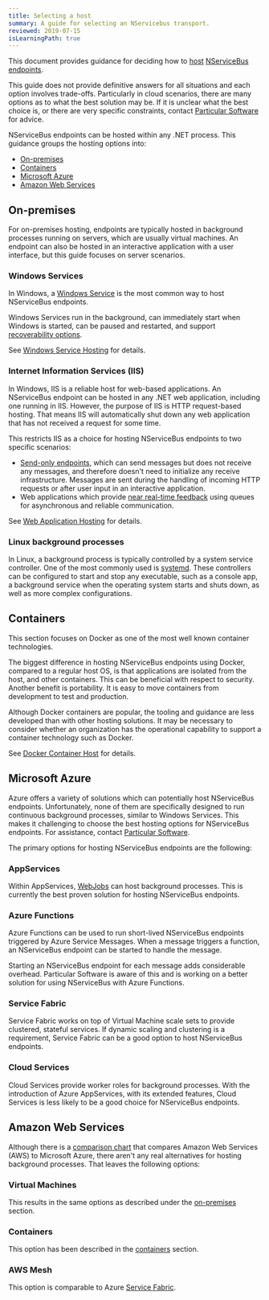 ```yaml
---
title: Selecting a host
summary: A guide for selecting an NServicebus transport.
reviewed: 2019-07-15
isLearningPath: true
---
```

This document provides guidance for deciding how to [host](/nservicebus/hosting) [NServiceBus endpoints](/nservicebus/endpoints/).

This guide does not provide definitive answers for all situations and each option involves trade-offs. Particularly in cloud scenarios, there are many options as to what the best solution may be. If it is unclear what the best choice is, or there are very specific constraints, contact [Particular Software](https://particular.net/contactus) for advice.

NServiceBus endpoints can be hosted within any .NET process. This guidance groups the hosting options into:

 - [On-premises](#on-premises)
 - [Containers](#containers)
 - [Microsoft Azure](#microsoft-azure)
 - [Amazon Web Services](#amazon-web-services)

## On-premises

For on-premises hosting, endpoints are typically hosted in background processes running on servers, which are usually virtual machines. An endpoint can also be hosted in an interactive application with a user interface, but this guide focuses on server scenarios.

### Windows Services

In Windows, a [Windows Service](https://docs.microsoft.com/en-us/dotnet/framework/windows-services/introduction-to-windows-service-applications) is the most common way to host NServiceBus endpoints.

Windows Services run in the background, can immediately start when Windows is started, can be paused and restarted, and support [recoverability options](/nservicebus/hosting/windows-service.md#installation-setting-the-restart-recovery-options-configuring-service-recovery-via-windows-service-properties).

See [Windows Service Hosting](/nservicebus/hosting/windows-service.md) for details.


### Internet Information Services (IIS)

In Windows, IIS is a reliable host for web-based applications. An NServiceBus endpoint can be hosted in any .NET web application, including one running in IIS. However, the purpose of IIS is HTTP request-based hosting. That means IIS will automatically shut down any web application that has not received a request for some time.

This restricts IIS as a choice for hosting NServiceBus endpoints to two specific scenarios:

* [Send-only endpoints](/nservicebus/hosting/#self-hosting-send-only-hosting), which can send messages but does not receive any messages, and therefore doesn't need to initialize any receive infrastructure. Messages are sent during the handling of incoming HTTP requests or after user input in an interactive application.
* Web applications which provide [near real-time feedback](/samples/near-realtime-clients/) using queues for asynchronous and reliable communication.

See [Web Application Hosting](/nservicebus/hosting/web-application.md) for details.

### Linux background processes

In Linux, a background process is typically controlled by a system service controller. One of the most commonly used is [systemd](https://freedesktop.org/wiki/Software/systemd/). These controllers can be configured to start and stop any executable, such as a console app, a background service when the operating system starts and shuts down, as well as more complex configurations.

## Containers

This section focuses on Docker as one of the most well known container technologies.

The biggest difference in hosting NServiceBus endpoints using Docker, compared to a regular host OS, is that applications are isolated from the host, and other containers. This can be beneficial with respect to security. Another benefit is portability. It is easy to move containers from development to test and production.

Although Docker containers are popular, the tooling and guidance are less developed than with other hosting solutions. It may be necessary to consider whether an organization has the operational capability to support a container technology such as Docker.

See [Docker Container Host](/nservicebus/hosting/docker-host/) for details.

## Microsoft Azure

Azure offers a variety of solutions which can potentially host NServiceBus endpoints. Unfortunately, none of them are specifically designed to run continuous background processes, similar to Windows Services. This makes it challenging to choose the best hosting options for NServiceBus endpoints. For assistance, contact [Particular Software](https://particular.net/contactus).

The primary options for hosting NServiceBus endpoints are the following:

### AppServices

Within AppServices, [WebJobs](https://docs.microsoft.com/en-us/azure/app-service/webjobs-create) can host background processes. This is currently the best proven solution for hosting NServiceBus endpoints.

### Azure Functions

Azure Functions can be used to run short-lived NServiceBus endpoints triggered by Azure Service Messages. When a message triggers a function, an NServiceBus endpoint can be started to handle the message.

Starting an NServiceBus endpoint for each message adds considerable overhead. Particular Software is aware of this and is working on a better solution for using NServiceBus with Azure Functions.

### Service Fabric

Service Fabric works on top of Virtual Machine scale sets to provide clustered, stateful services. If dynamic scaling and clustering is a requirement, Service Fabric can be a good option to host NServiceBus endpoints.

### Cloud Services

Cloud Services provide worker roles for background processes. With the introduction of Azure AppServices, with its extended features, Cloud Services is less likely to be a good choice for NServiceBus endpoints.

## Amazon Web Services

Although there is a [comparison chart](https://docs.microsoft.com/en-us/azure/architecture/aws-professional/services#miscellaneous) that compares Amazon Web Services (AWS) to Microsoft Azure, there aren't any real alternatives for hosting background processes. That leaves the following options:

### Virtual Machines

This results in the same options as described under the [on-premises](#on-premises) section.

### Containers

This option has been described in the [containers](#containers) section.

### AWS Mesh

This option is comparable to Azure [Service Fabric](#microsoft-azure-service-fabric).
